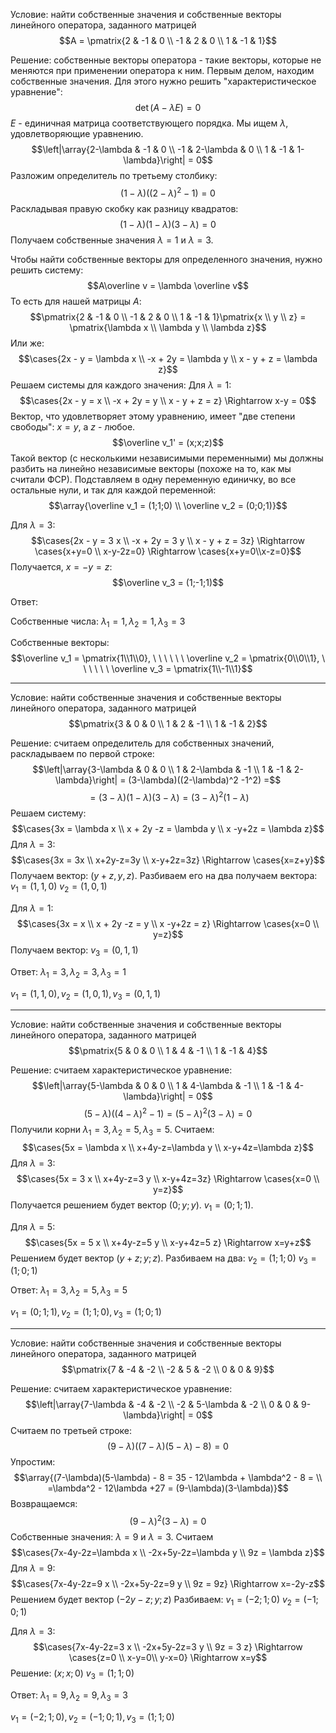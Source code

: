 Условие: найти собственные значения и собственные векторы линейного оператора, заданного матрицей
$$A = \pmatrix{2 & -1 & 0 \\ -1 & 2 & 0 \\ 1 & -1 & 1}$$

Решение: собственные векторы оператора - такие векторы, которые не меняются при применении оператора к ним.
Первым делом, находим собственные значения. Для этого нужно решить "характеристическое уравнение":
$$\det(A - \lambda E) = 0$$
$E$ - единичная матрица соответствующего порядка. Мы ищем $\lambda$, удовлетворяющие уравнению.
$$\left|\array{2-\lambda & -1 & 0 \\ -1 & 2-\lambda & 0 \\ 1 & -1 & 1-\lambda}\right| = 0$$
Разложим определитель по третьему столбику:
$$(1-\lambda)((2-\lambda)^2 - 1) = 0$$
Раскладывая правую скобку как разницу квадратов:
$$(1-\lambda)(1-\lambda)(3-\lambda) = 0$$
Получаем собственные значения $\lambda =1$ и $\lambda = 3$.

Чтобы найти собственные векторы для определенного значения, нужно решить систему:
$$A\overline v = \lambda \overline v$$
То есть для нашей матрицы $A$:
$$\pmatrix{2 & -1 & 0 \\ -1 & 2 & 0 \\ 1 & -1 & 1}\pmatrix{x \\ y \\ z} = \pmatrix{\lambda x \\ \lambda y \\ \lambda z}$$
Или же:
$$\cases{2x - y = \lambda x \\ -x + 2y = \lambda y \\ x - y + z = \lambda z}$$
Решаем системы для каждого значения:
Для $\lambda = 1$:
$$\cases{2x - y = x \\ -x + 2y = y \\ x - y + z = z} \Rightarrow x-y = 0$$
Вектор, что удовлетворяет этому уравнению, имеет "две степени свободы": $x=y$, а $z$ - любое.
$$\overline v_1' = (x;x;z)$$
Такой вектор (с несколькими независимыми переменными) мы должны разбить на линейно независимые векторы (похоже на то, как мы считали ФСР). Подставляем в одну переменную единичку, во все остальные нули, и так для каждой переменной:
$$\array{\overline v_1 = (1;1;0) \\ \overline v_2 = (0;0;1)}$$

Для $\lambda =3$:
$$\cases{2x - y = 3 x \\ -x + 2y = 3 y \\ x - y + z = 3z} \Rightarrow \cases{x+y=0 \\ x-y-2z=0} \Rightarrow \cases{x+y=0\\x-z=0}$$
Получается, $x=-y=z$:
$$\overline v_3 = (1;-1;1)$$

Ответ:

Собственные числа: $\lambda_{1} = 1, \lambda_2 = 1, \lambda_{3} = 3$

Собственные векторы:
$$\overline v_1 = \pmatrix{1\\1\\0}, \ \ \ \ \ \  \overline v_2 = \pmatrix{0\\0\\1}, \ \ \ \ \ \  \overline v_3 = \pmatrix{1\\-1\\1}$$

---
Условие: найти собственные значения и собственные векторы линейного оператора, заданного матрицей
$$\pmatrix{3 & 0 & 0 \\ 1 & 2 & -1 \\ 1 & -1 & 2}$$

Решение: считаем определитель для собственных значений, раскладываем по первой строке:
$$\left|\array{3-\lambda & 0 & 0 \\ 1 & 2-\lambda & -1  \\ 1 & -1 & 2-\lambda}\right| = (3-\lambda)((2-\lambda)^2 -1^2) =$$
$$=(3-\lambda)(1-\lambda)(3-\lambda) = (3-\lambda)^2(1-\lambda)$$
Решаем систему:
$$\cases{3x = \lambda x \\ x + 2y -z = \lambda y \\ x -y+2z = \lambda z}$$
Для $\lambda =3$:
$$\cases{3x = 3x \\ x+2y-z=3y \\ x-y+2z=3z} \Rightarrow \cases{x=z+y}$$
Получаем вектор: $(y+z, y, z)$. Разбиваем его на два получаем вектора:
$v_1 = (1, 1, 0)$
$v_2 = (1, 0, 1)$

Для $\lambda =1$:
$$\cases{3x = x \\ x + 2y -z = y \\ x -y+2z = z} \Rightarrow \cases{x=0 \\ y=z}$$
Получаем вектор:
$v_3 = (0,1,1)$

Ответ: $\lambda_1 = 3, \lambda_2 = 3, \lambda_3 = 1$

$v_1 = (1, 1, 0), v_2 = (1, 0, 1), v_3 = (0,1,1)$

---
Условие: найти собственные значения и собственные векторы линейного оператора, заданного матрицей
$$\pmatrix{5 & 0 & 0 \\ 1 & 4 & -1 \\ 1 & -1 & 4}$$

Решение: считаем характеристическое уравнение:
$$\left|\array{5-\lambda & 0 & 0 \\ 1 & 4-\lambda & -1 \\ 1 & -1 & 4-\lambda}\right| = 0$$
$$(5-\lambda)((4-\lambda)^2-1) = (5-\lambda)^2(3-\lambda)=0$$
Получили корни $\lambda_1=3, \lambda_2=5, \lambda_3=5$.
Считаем:
$$\cases{5x = \lambda x \\ x+4y-z=\lambda y \\ x-y+4z=\lambda z}$$
Для $\lambda =3$:
$$\cases{5x = 3 x \\ x+4y-z=3 y \\ x-y+4z=3z} \Rightarrow \cases{x=0 \\ y=z}$$
Получается решением будет вектор $(0; y; y)$.
$v_1=(0; 1; 1)$.

Для $\lambda =5$:
$$\cases{5x = 5 x \\ x+4y-z=5 y \\ x-y+4z=5 z} \Rightarrow x=y+z$$
Решением будет вектор $(y+z; y; z)$.
Разбиваем на два:
$v_2 = (1; 1; 0)$
$v_3 = (1; 0; 1)$

Ответ: $\lambda_1 = 3, \lambda_2 = 5, \lambda_3 = 5$

$v_1=(0; 1; 1), v_2 = (1; 1; 0), v_3 = (1; 0; 1)$

---
Условие: найти собственные значения и собственные векторы линейного оператора, заданного матрицей
$$\pmatrix{7 & -4 & -2 \\ -2 & 5 & -2 \\ 0 & 0 & 9}$$

Решение: считаем характеристическое уравнение:
$$\left|\array{7-\lambda & -4 & -2 \\ -2 & 5-\lambda & -2 \\ 0 & 0 & 9-\lambda}\right| = 0$$
Считаем по третьей строке:
$$(9-\lambda)((7-\lambda)(5-\lambda) - 8) =0$$
Упростим:
$$\array{(7-\lambda)(5-\lambda) - 8 = 35 - 12\lambda + \lambda^2 - 8 = \\ =\lambda^2 - 12\lambda +27 = (9-\lambda)(3-\lambda)}$$
Возвращаемся:
$$(9-\lambda)^2(3-\lambda)=0$$
Собственные значения: $\lambda =9$ и $\lambda =3$.
Считаем
$$\cases{7x-4y-2z=\lambda x \\ -2x+5y-2z=\lambda y \\ 9z = \lambda z}$$
Для $\lambda = 9$:
$$\cases{7x-4y-2z=9 x \\ -2x+5y-2z=9 y \\ 9z = 9z} \Rightarrow x=-2y-z$$
Решением будет вектор $(-2y-z; y; z)$
Разбиваем:
$v_1 = (-2; 1; 0)$
$v_2 = (-1; 0; 1)$

Для $\lambda = 3$:
$$\cases{7x-4y-2z=3 x \\ -2x+5y-2z=3 y \\ 9z = 3 z} \Rightarrow \cases{z=0 \\ x-y=0\\ y-x=0} \Rightarrow x=y$$
Решение: $(x;x;0)$
$v_3 = (1;1;0)$

Ответ: $\lambda_1 = 9, \lambda_2 = 9, \lambda_3 = 3$

$v_1 = (-2; 1; 0), v_2 = (-1; 0; 1), v_3 = (1;1;0)$

